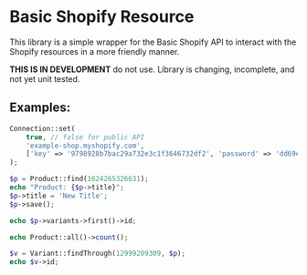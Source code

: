 # Basic Shopify Resource

This library is a simple wrapper for the Basic Shopify API to interact with the Shopify resources in a more friendly manner.

**THIS IS IN DEVELOPMENT** do not use. Library is changing, incomplete, and not yet unit tested.

## Examples:

```php
Connection::set(
    true, // false for public API
    'example-shop.myshopify.com',
    ['key' => '9798928b7bac29a732e3c1f3646732df2', 'password' => 'dd69e76588e9008b0b8ae1dd7a7b7b59']
);

$p = Product::find(1624265326631);
echo "Product: {$p->title}";
$p->title = 'New Title';
$p->save();

echo $p->variants->first()->id;

echo Product::all()->count();

$v = Variant::findThrough(12999209309, $p);
echo $v->id;
```
